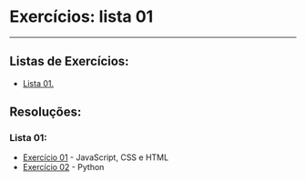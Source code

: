 # Exercícios: lista 01
---
## Listas de Exercícios:
- [Lista 01.](https://github.com/mateusralv/basic-programming/blob/master/Lista/Exerc%C3%ADcios%20-%20Programa%C3%A7%C3%A3o%20B%C3%A1sica.pdf)

## Resoluções: 
### Lista 01: 
 - [Exercício 01](https://github.com/mateusralv/Computacao_Basica/tree/master/Lista/Ex001) - JavaScript, CSS e HTML
 - [Exercício 02](https://github.com/mateusralv/basic-programming/blob/master/Lista/Exerc%C3%ADcio%202_%20Python.py) - Python 
